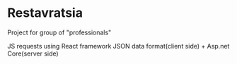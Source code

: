 # Restavratsia
Project for group of "professionals"

JS requests using React framework JSON data format(client side) + Asp.net Core(server side)
